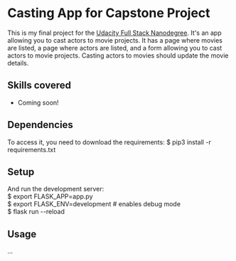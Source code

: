 # Casting App for Capstone Project

This is my final project for the [Udacity Full Stack Nanodegree](https://www.udacity.com/course/full-stack-web-developer-nanodegree--nd004). It's an app allowing you to cast actors to movie projects. It has a page where movies are listed, a page where actors are listed, and a form allowing you to cast actors to movie projects. Casting actors to movies should update the movie details.

## Skills covered
- Coming soon!

## Dependencies
To access it, you need to download the requirements:
$ pip3 install -r requirements.txt

## Setup
And run the development server: </br>
$ export FLASK_APP=app.py </br>
$ export FLASK_ENV=development # enables debug mode </br>
$ flask run --reload

## Usage
...
